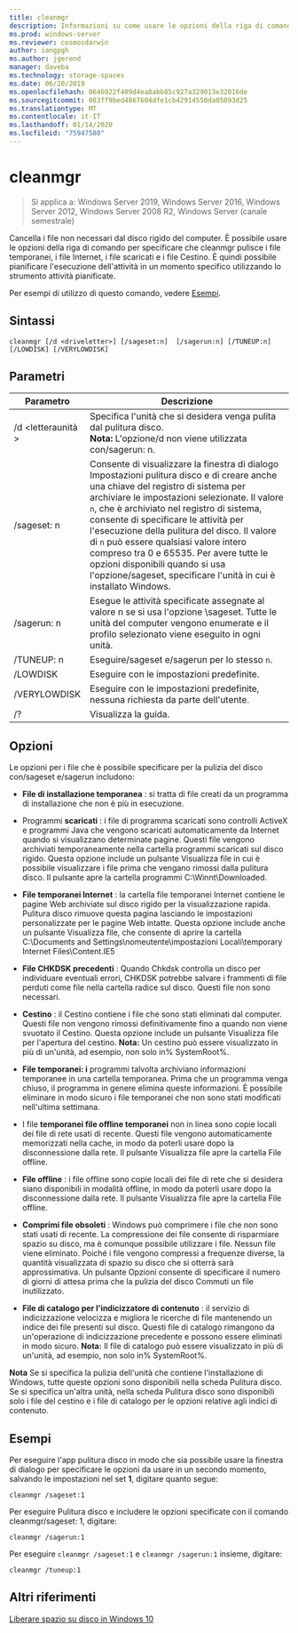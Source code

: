 ```yaml
---
title: cleanmgr
description: Informazioni su come usare le opzioni della riga di comando per configurare lo strumento di pulizia dei dischi (cleanmgr. exe) per pulire automaticamente determinati file.
ms.prod: windows-server
ms.reviewer: cosmosdarwin
author: iangpgh
ms.author: jgerend
manager: daveba
ms.technology: storage-spaces
ms.date: 06/20/2019
ms.openlocfilehash: 0646922f409d4ea8abb85c927a329013e32016de
ms.sourcegitcommit: 083ff9bed4867604dfe1cb42914550da05093d25
ms.translationtype: MT
ms.contentlocale: it-IT
ms.lasthandoff: 01/14/2020
ms.locfileid: "75947580"
---
```

# <a name="cleanmgr"></a>cleanmgr

> Si applica a: Windows Server 2019, Windows Server 2016, Windows Server 2012, Windows Server 2008 R2, Windows Server (canale semestrale)

Cancella i file non necessari dal disco rigido del computer. È possibile usare le opzioni della riga di comando per specificare che cleanmgr pulisce i file temporanei, i file Internet, i file scaricati e i file Cestino. È quindi possibile pianificare l'esecuzione dell'attività in un momento specifico utilizzando lo strumento attività pianificate.

Per esempi di utilizzo di questo comando, vedere [Esempi](#examples).

## <a name="syntax"></a>Sintassi

```
cleanmgr [/d <driveletter>] [/sageset:n]  [/sagerun:n] [/TUNEUP:n] [/LOWDISK] [/VERYLOWDISK]
```

## <a name="parameters"></a>Parametri

|      Parametro      |    Descrizione     |
| ------------------- | ------------------ |
|  /d \<letteraunità >          | Specifica l'unità che si desidera venga pulita dal pulitura disco.<br>**Nota:** L'opzione/d non viene utilizzata con/sagerun: n. |
| /sageset: n | Consente di visualizzare la finestra di dialogo Impostazioni pulitura disco e di creare anche una chiave del registro di sistema per archiviare le impostazioni selezionate. Il valore `n`, che è archiviato nel registro di sistema, consente di specificare le attività per l'esecuzione della pulitura del disco. Il valore di `n` può essere qualsiasi valore intero compreso tra 0 e 65535. Per avere tutte le opzioni disponibili quando si usa l'opzione/sageset, specificare l'unità in cui è installato Windows.  |
|  /sagerun: n  |  Esegue le attività specificate assegnate al valore n se si usa l'opzione \sageset. Tutte le unità del computer vengono enumerate e il profilo selezionato viene eseguito in ogni unità.           |
| /TUNEUP: n    | Eseguire/sageset e/sagerun per lo stesso `n`. |
| /LOWDISK     | Eseguire con le impostazioni predefinite. |
| /VERYLOWDISK | Eseguire con le impostazioni predefinite, nessuna richiesta da parte dell'utente. |
| /?           | Visualizza la guida. |

## <a name="options"></a>Opzioni

Le opzioni per i file che è possibile specificare per la pulizia del disco con/sageset e/sagerun includono:

- **File di installazione temporanea** : si tratta di file creati da un programma di installazione che non è più in esecuzione.

- Programmi **scaricati** : i file di programma scaricati sono controlli ActiveX e programmi Java che vengono scaricati automaticamente da Internet quando si visualizzano determinate pagine. Questi file vengono archiviati temporaneamente nella cartella programmi scaricati sul disco rigido. Questa opzione include un pulsante Visualizza file in cui è possibile visualizzare i file prima che vengano rimossi dalla pulitura disco. Il pulsante apre la cartella programmi C:\Winnt\Downloaded.

- **File temporanei Internet** : la cartella file temporanei Internet contiene le pagine Web archiviate sul disco rigido per la visualizzazione rapida. Pulitura disco rimuove questa pagina lasciando le impostazioni personalizzate per le pagine Web intatte. Questa opzione include anche un pulsante Visualizza file, che consente di aprire la cartella C:\Documents and Settings\nomeutente\impostazioni Locali\temporary Internet Files\Content.IE5 

- **File CHKDSK precedenti** : Quando Chkdsk controlla un disco per individuare eventuali errori, CHKDSK potrebbe salvare i frammenti di file perduti come file nella cartella radice sul disco. Questi file non sono necessari.

- **Cestino** : il Cestino contiene i file che sono stati eliminati dal computer. Questi file non vengono rimossi definitivamente fino a quando non viene svuotato il Cestino. Questa opzione include un pulsante Visualizza file per l'apertura del cestino. **Nota:** Un cestino può essere visualizzato in più di un'unità, ad esempio, non solo in% SystemRoot%.

- **File temporanei: i** programmi talvolta archiviano informazioni temporanee in una cartella temporanea. Prima che un programma venga chiuso, il programma in genere elimina queste informazioni. È possibile eliminare in modo sicuro i file temporanei che non sono stati modificati nell'ultima settimana.

- I file **temporanei file offline temporanei** non in linea sono copie locali dei file di rete usati di recente. Questi file vengono automaticamente memorizzati nella cache, in modo da poterli usare dopo la disconnessione dalla rete. Il pulsante Visualizza file apre la cartella File offline.

- **File offline** : i file offline sono copie locali dei file di rete che si desidera siano disponibili in modalità offline, in modo da poterli usare dopo la disconnessione dalla rete. Il pulsante Visualizza file apre la cartella File offline.

- **Comprimi file obsoleti** : Windows può comprimere i file che non sono stati usati di recente. La compressione dei file consente di risparmiare spazio su disco, ma è comunque possibile utilizzare i file. Nessun file viene eliminato. Poiché i file vengono compressi a frequenze diverse, la quantità visualizzata di spazio su disco che si otterrà sarà approssimativa. Un pulsante Opzioni consente di specificare il numero di giorni di attesa prima che la pulizia del disco Commuti un file inutilizzato.

- **File di catalogo per l'indicizzatore di contenuto** : il servizio di indicizzazione velocizza e migliora le ricerche di file mantenendo un indice dei file presenti sul disco. Questi file di catalogo rimangono da un'operazione di indicizzazione precedente e possono essere eliminati in modo sicuro. **Nota:** Il file di catalogo può essere visualizzato in più di un'unità, ad esempio, non solo in% SystemRoot%.

**Nota** Se si specifica la pulizia dell'unità che contiene l'installazione di Windows, tutte queste opzioni sono disponibili nella scheda Pulitura disco. Se si specifica un'altra unità, nella scheda Pulitura disco sono disponibili solo i file del cestino e i file di catalogo per le opzioni relative agli indici di contenuto. 

## <a name="examples"></a>Esempi

Per eseguire l'app pulitura disco in modo che sia possibile usare la finestra di dialogo per specificare le opzioni da usare in un secondo momento, salvando le impostazioni nel set **1**, digitare quanto segue:

```
cleanmgr /sageset:1
```

Per eseguire Pulitura disco e includere le opzioni specificate con il comando cleanmgr/sageset: 1, digitare:

```
cleanmgr /sagerun:1
```

Per eseguire ```cleanmgr /sageset:1``` e ```cleanmgr /sagerun:1``` insieme, digitare:

```
cleanmgr /tuneup:1
```

## <a name="additional-references"></a>Altri riferimenti

[Liberare spazio su disco in Windows 10](https://support.microsoft.com/help/12425/windows-10-free-up-drive-space)
